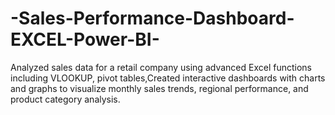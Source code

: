 # -Sales-Performance-Dashboard-EXCEL-Power-BI-
Analyzed sales data for a retail company using advanced Excel functions including  VLOOKUP, pivot tables,Created interactive dashboards with charts and graphs to visualize monthly sales  trends, regional performance, and product category analysis.
